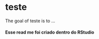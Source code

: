 
# teste

<!-- badges: start -->
<!-- badges: end -->

The goal of teste is to ...

#### Esse read me foi criado dentro do RStudio
